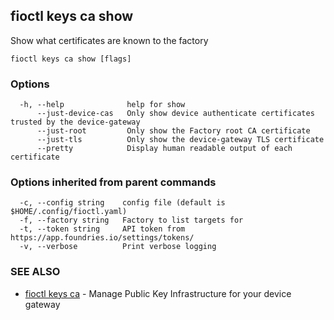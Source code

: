 ## fioctl keys ca show

Show what certificates are known to the factory

```
fioctl keys ca show [flags]
```

### Options

```
  -h, --help              help for show
      --just-device-cas   Only show device authenticate certificates trusted by the device-gateway
      --just-root         Only show the Factory root CA certificate
      --just-tls          Only show the device-gateway TLS certificate
      --pretty            Display human readable output of each certificate
```

### Options inherited from parent commands

```
  -c, --config string    config file (default is $HOME/.config/fioctl.yaml)
  -f, --factory string   Factory to list targets for
  -t, --token string     API token from https://app.foundries.io/settings/tokens/
  -v, --verbose          Print verbose logging
```

### SEE ALSO

* [fioctl keys ca](fioctl_keys_ca.md)	 - Manage Public Key Infrastructure for your device gateway

